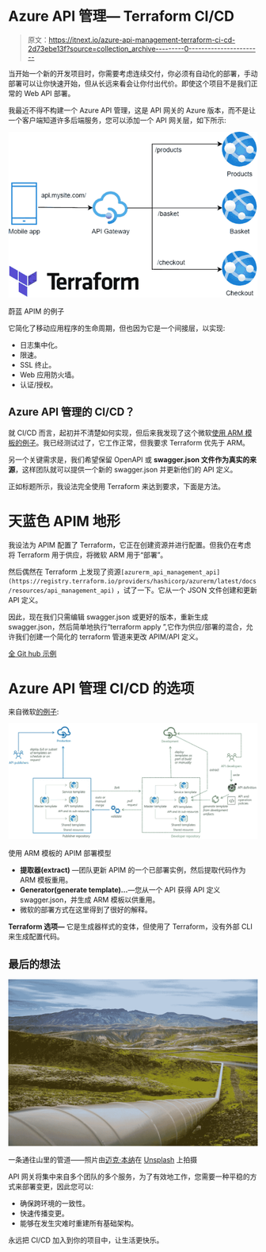 # Azure API 管理— Terraform CI/CD

> 原文：<https://itnext.io/azure-api-management-terraform-ci-cd-2d73ebe13f?source=collection_archive---------0----------------------->

当开始一个新的开发项目时，你需要考虑连续交付，你必须有自动化的部署，手动部署可以让你快速开始，但从长远来看会让你付出代价。即使这个项目不是我们正常的 Web API 部署。

我最近不得不构建一个 Azure API 管理，这是 API 网关的 Azure 版本，而不是让一个客户端知道许多后端服务，您可以添加一个 API 网关层，如下所示:

![](img/40d8a3f09307d11e4207c61f05ef8813.png)

蔚蓝 APIM 的例子

它简化了移动应用程序的生命周期，但也因为它是一个间接层，以实现:

*   日志集中化。
*   限速。
*   SSL 终止。
*   Web 应用防火墙。
*   认证/授权。

## Azure API 管理的 CI/CD？

就 CI/CD 而言，起初并不清楚如何实现，但后来我发现了这个微软[使用 ARM 模板的例子](http://aka.ms/apimdevops)。我已经测试过了，它工作正常，但我要求 Terraform 优先于 ARM。

另一个关键需求是，我们希望保留 OpenAPI 或 **swagger.json 文件作为真实的来源**，这样团队就可以提供一个新的 swagger.json 并更新他们的 API 定义。

正如标题所示，我设法完全使用 Terraform 来达到要求，下面是方法。

# 天蓝色 APIM 地形

我设法为 APIM 配置了 Terraform，它正在创建资源并进行配置。但我仍在考虑将 Terraform 用于供应，将微软 ARM 用于“部署”。

然后偶然在 Terraform 上发现了资源`[azurerm_api_management_api](https://registry.terraform.io/providers/hashicorp/azurerm/latest/docs/resources/api_management_api)` ，试了一下。它从一个 JSON 文件创建和更新 API 定义。

因此，现在我们只需编辑 swagger.json 或更好的版本，重新生成 swagger.json，然后简单地执行“terraform apply ”,它作为供应/部署的混合，允许我们创建一个简化的 terraform 管道来更改 APIM/API 定义。

[全 Git hub 示例](https://github.com/RaphaelYoshiga/TerraformBasics)

# Azure API 管理 CI/CD 的选项

来自微软[的例子](http://aka.ms/apimdevops):

![](img/450b540488f3ef90b6f45321da5dd3c2.png)

使用 ARM 模板的 APIM 部署模型

*   **提取器(extract)** —团队更新 APIM 的一个已部署实例，然后提取代码作为 ARM 模板重用。
*   **Generator(generate template)…**—您从一个 API 获得 API 定义 swagger.json，并生成 ARM 模板以供重用。
*   微软的部署方式在这里得到了很好的解释。

**Terraform 选项—** 它是生成器样式的变体，但使用了 Terraform，没有外部 CLI 来生成配置代码。

## 最后的想法

![](img/4f428f7b0f0f781897527fb0f225bf3c.png)

一条通往山里的管道——照片由[迈克·本纳](https://unsplash.com/@mbenna?utm_source=unsplash&utm_medium=referral&utm_content=creditCopyText)在 [Unsplash](https://unsplash.com/s/photos/pipeline?utm_source=unsplash&utm_medium=referral&utm_content=creditCopyText) 上拍摄

API 网关将集中来自多个团队的多个服务，为了有效地工作，您需要一种平稳的方式来部署变更，因此您可以:

*   确保跨环境的一致性。
*   快速传播变更。
*   能够在发生灾难时重建所有基础架构。

永远把 CI/CD 加入到你的项目中，让生活更快乐。